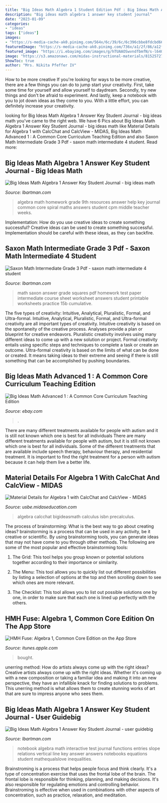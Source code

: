```yaml
---
title: "Big Ideas Math Algebra 1 Student Edition Pdf : Big Ideas Math Advanced 1 : A Common Core Curriculum Teaching Edition"
description: "Big ideas math algebra 1 answer key student journal"
date: "2023-01-09"
categories:
- "ideas"
tags: ["ideas"]
images:
- "https://s-media-cache-ak0.pinimg.com/564x/6c/39/6c/6c396cbbe8fdcbd66c2531e458ab6ae3.jpg"
featuredImage: "https://s-media-cache-ak0.pinimg.com/736x/a1/2f/86/a12f860c0ac2c58e74283d9f9bbaeb63.jpg"
featured_image: "https://i.ebayimg.com/images/g/hTUAAOSwvndfbmfN/s-l640.jpg"
image: "https://s3.amazonaws.com/midas-instructional-materials/81525727-cba2-47bd-8fb3-e9d168e3101c/Algebra1.jpg"
ShowToc: true
author: "Mrs. Nikita Pfeffer IV"
---
```



How to be more creative
If you're looking for ways to be more creative, there are a few things you can do to jump start your creativity. First, take some time for yourself and allow yourself to daydream. Secondly, try new things and don't be afraid to experiment. And lastly, keep a notebook with you to jot down ideas as they come to you. With a little effort, you can definitely increase your creativity.

	

		
looking for Big Ideas Math Algebra 1 Answer Key Student Journal - big ideas math you've came to the right web. We have 6 Pics about Big Ideas Math Algebra 1 Answer Key Student Journal - big ideas math like Material Details for Algebra 1 with CalcChat and CalcView - MIDAS, Big Ideas Math Advanced 1 : A Common Core Curriculum Teaching Edition and also Saxon Math Intermediate Grade 3 Pdf - saxon math intermediate 4 student. Read more:
		
    
## Big Ideas Math Algebra 1 Answer Key Student Journal - Big Ideas Math

<img loading=lazy src="https://s-media-cache-ak0.pinimg.com/564x/6c/39/6c/6c396cbbe8fdcbd66c2531e458ab6ae3.jpg" onerror="this.onerror=null;this.src='https://tse4.mm.bing.net/th?id=OIP.jbi81ORbc53A1u8sJgM0BAHaK3&amp;pid=15.1';" alt="Big Ideas Math Algebra 1 Answer Key Student Journal - big ideas math">

_Source: lbartman.com_

>algebra math homework grade 9th resources answer help key journal common core spiral maths answers student cpm middle teacher weeks. 

	

Implementation: How do you use creative ideas to create something successful?
Creative ideas can be used to create something successful. Implementation should be careful with these ideas, as they can backfire.

    
## Saxon Math Intermediate Grade 3 Pdf - Saxon Math Intermediate 4 Student

<img loading=lazy src="http://www.printablee.com/postpic/2011/01/printable-saxon-math-answer-sheet_279823.jpg" onerror="this.onerror=null;this.src='https://tse4.mm.bing.net/th?id=OIP.-g3Pacd024JselgaMlqWHAHaJl&amp;pid=15.1';" alt="Saxon Math Intermediate Grade 3 Pdf - saxon math intermediate 4 student">

_Source: lbartman.com_

>math saxon answer grade squares pdf homework test paper intermediate course sheet worksheet answers student printable worksheets practice 15b cumulative. 

	

The five types of creativity: Intuitive, Analytical, Pluralistic, Formal, and Ultra-formal.
Intuitive, Analytical, Pluralistic, Formal, and Ultra-formal creativity are all important types of creativity. Intuitive creativity is based on the spontaneity of the creative process. Analyses provide a plan or blueprint for creative endeavors. Pluralistic creativity involves using many different ideas to come up with a new solution or project. Formal creativity entails using specific steps and techniques to complete a task or create an outcome. Ultra-formal creativity is based on the limits of what can be done or created. It means taking ideas to their extreme and seeing if there is still something that can be accomplished by pushing boundaries.

    
## Big Ideas Math Advanced 1 : A Common Core Curriculum Teaching Edition

<img loading=lazy src="https://i.ebayimg.com/images/g/hTUAAOSwvndfbmfN/s-l640.jpg" onerror="this.onerror=null;this.src='https://tse2.mm.bing.net/th?id=OIP.eowBOPXh-y-UmS1-S4ha9AHaG9&amp;pid=15.1';" alt="Big Ideas Math Advanced 1 : A Common Core Curriculum Teaching Edition">

_Source: ebay.com_

>. 

	

There are many different treatments available for people with autism and it is still not known which one is best for all individuals
There are many different treatments available for people with autism, but it is still not known which one is best for all individuals. Some of the different treatments that are available include speech therapy, behaviour therapy, and residential treatment. It is important to find the right treatment for a person with autism because it can help them live a better life.

    
## Material Details For Algebra 1 With CalcChat And CalcView - MIDAS

<img loading=lazy src="https://s3.amazonaws.com/midas-instructional-materials/81525727-cba2-47bd-8fb3-e9d168e3101c/Algebra1.jpg" onerror="this.onerror=null;this.src='https://tse2.mm.bing.net/th?id=OIP.C4qdb4Zk-cLsyH9XHQwLHwHaKI&amp;pid=15.1';" alt="Material Details for Algebra 1 with CalcChat and CalcView - MIDAS">

_Source: usbe.midaseducation.com_

>algebra calcchat bigideasmath calculus isbn precalculus. 

	

The process of brainstorming: What is the best way to go about creating ideas?
brainstorming is a process that can be used in any activity, be it creative or scientific. By using brainstorming tools, you can generate ideas that may not have come to you through other methods. The following are some of the most popular and effective brainstorming tools:
1. The Grid: This tool helps you group known or potential solutions together according to their importance or similarity.

2. The Menu: This tool allows you to quickly list out different possibilities by listing a selection of options at the top and then scrolling down to see which ones are more relevant.

3. The Checklist: This tool allows you to list out possible solutions one by one, in order to make sure that each one is lined up perfectly with the others.

    
## HMH Fuse: Algebra 1, Common Core Edition On The App Store

<img loading=lazy src="http://is3.mzstatic.com/image/thumb/Purple118/v4/f0/22/16/f022162d-dccb-8d15-0026-913e9050871e/source/576x768bb.jpg" onerror="this.onerror=null;this.src='https://tse3.mm.bing.net/th?id=OIP.9BcClbEJj7aeXKwZZM952QHaJ4&amp;pid=15.1';" alt="HMH Fuse: Algebra 1, Common Core Edition on the App Store">

_Source: itunes.apple.com_

>bought. 

	

unerring method: How do artists always come up with the right ideas?
Creative artists always come up with the right ideas. Whether it's coming up with a new composition or taking a familiar idea and making it into an new perspective, they have an infallible knack for finding solutions to problems. This unerring method is what allows them to create stunning works of art that are sure to impress anyone who sees them.

    
## Big Ideas Math Algebra 1 Answer Key Student Journal - User Guidebig

<img loading=lazy src="https://s-media-cache-ak0.pinimg.com/736x/a1/2f/86/a12f860c0ac2c58e74283d9f9bbaeb63.jpg" onerror="this.onerror=null;this.src='https://tse2.mm.bing.net/th?id=OIP.2DpIDNCxBgXDUAI44VbuAAHaJ3&amp;pid=15.1';" alt="Big Ideas Math Algebra 1 Answer Key Student Journal - user guidebig">

_Source: lbartman.com_

>notebook algebra math interactive test journal functions entries slope relations vertical line key answer answers notebooks equations student mathequalslove inequalities. 

	

Brainstroming is a process that helps people focus and think clearly. It's a type of concentration exercise that uses the frontal lobe of the brain. The frontal lobe is responsible for thinking, planning, and making decisions. It's also responsible for regulating emotions and controlling behavior. Brainstroming is effective when used in combinations with other aspects of concentration, such as practice, relaxation, and meditation.

